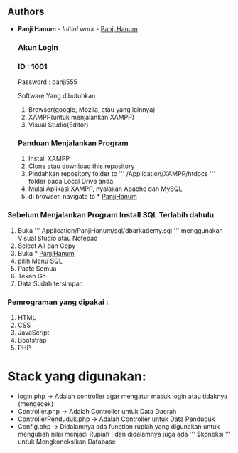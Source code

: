   ## Authors

* **Panji Hanum** - *Initial work* - [Panji Hanum](https://github.com/panjihanum)

  ### Akun Login
  
  ### ID : 1001
  
  Password : panji555
  
  Software Yang dibutuhkan
  1. Browser(google, Mozila, atau yang lainnya)
  2. XAMPP(untuk menjalankan XAMPP)
  3. Visual Studio(Editor)
  
  ###  Panduan Menjalankan Program

  1. Install XAMPP
  2. Clone atau download this repository
  3. Pindahkan repository folder to ''' /Application/XAMPP/htdocs ''' folder pada Local Drive anda.
  4. Mulai Aplikasi XAMPP, nyalakan Apache dan MySQL
  5. di browser, navigate to * [PanjiHanum](https://localhost:8888/PanjiHanum)
  
 ### Sebelum Menjalankan Program Install SQL Terlabih dahulu
  1. Buka ''' Application/PanjiHanum/sql/dbarkademy.sql ''' menggunakan Visual Studio atau Notepad
  2. Select All dan Copy 
  3. Buka * [PanjiHanum](https://localhost:8888/PanjiHanum)
  4. pilih Menu SQL
  5. Paste Semua
  6. Tekan Go
  7. Data Sudah tersimpan
  
 ### Pemrograman  yang dipakai :
  1. HTML
  2. CSS
  3. JavaScript
  4. Bootstrap
  5. PHP
 
 # Stack yang digunakan:
 * login.php -> Adalah controller agar mengatur masuk login atau tidaknya (mengecek)
 * Controller.php -> Adalah Controller untuk Data Daerah
 * ControllerPenduduk.php -> Adalah Controller untuk Data Penduduk
 * Config.php -> Didalamnya ada function rupiah yang digunakan untuk mengubah nilai menjadi Rupiah , dan didalamnya juga ada ''' $koneksi ''' untuk Mengkoneksikan Database
